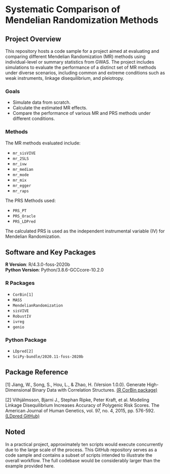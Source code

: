 # Systematic Comparison of Mendelian Randomization Methods

## Project Overview

This repository hosts a code sample for a project aimed at evaluating and comparing different Mendelian Randomization (MR) methods using individual-level or summary statistics from GWAS. The project includes simulations to evaluate the performance of a distinct set of MR methods under diverse scenarios, including common and extreme conditions such as weak instruments, linkage disequilibrium, and pleiotropy.

### Goals

- Simulate data from scratch.
- Calculate the estimated MR effects.
- Compare the performance of various MR and PRS methods under different conditions.

### Methods

The MR methods evaluated include:
- `mr_sisVIVE`
- `mr_2SLS`
- `mr_ivw`
- `mr_median`
- `mr_mode`
- `mr_mix`
- `mr_egger`
- `mr_raps`

The PRS Methods used:
- `PRS_PT`
- `PRS_Oracle`
- `PRS_LDPred`

The calculated PRS is used as the independent instrumental variable (IV) for Mendelian Randomization.

## Software and Key Packages

**R Version**: R/4.3.0-foss-2020b  
**Python Version**: Python/3.8.6-GCCcore-10.2.0  

### R Packages
- `CorBin[1]`
- `MASS`
- `MendelianRandomization`
- `sisVIVE`
- `RobustIV`
- `ivreg`
- `genio`


### Python Package
- `LDpred[2]`
- `SciPy-bundle/2020.11-foss-2020b`


## Package Reference
[1] Jiang, W., Song, S., Hou, L., & Zhao, H. (Version 1.0.0). Generate High-Dimensional Binary Data with Correlation Structures. [(R CorBin package)](https://cran.r-project.org/web/packages/CorBin/index.html)

[2] Vilhjálmsson, Bjarni J., Stephan Ripke, Peter Kraft, et al. Modeling Linkage Disequilibrium Increases Accuracy of Polygenic Risk Scores. The American Journal of Human Genetics, vol. 97, no. 4, 2015, pp. 576-592.
[(LDpred GitHub)](https://github.com/bvilhjal/ldpred)

## Noted
In a practical project, approximately ten scripts would execute concurrently due to the large scale of the process. This GitHub repository serves as a code sample and contains a subset of scripts intended to illustrate the overall workflow. The full codebase would be considerably larger than the example provided here.

